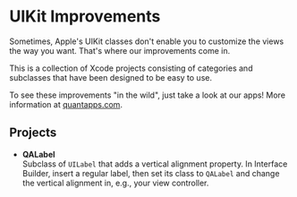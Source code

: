 UIKit Improvements
==================
Sometimes, Apple's UIKit classes don't enable you to customize the views the
way you want. That's where our improvements come in.

This is a collection of Xcode projects consisting of categories and subclasses
that have been designed to be easy to use.

To see these improvements "in the wild", just take a look at our apps! More
information at [quantapps.com](http://www.quantapps.com "QuantApps").

Projects
--------
 * **QALabel**  
   Subclass of `UILabel` that adds a vertical alignment property. In Interface
   Builder, insert a regular label, then set its class to `QALabel` and change
   the vertical alignment in, e.g., your view controller.
